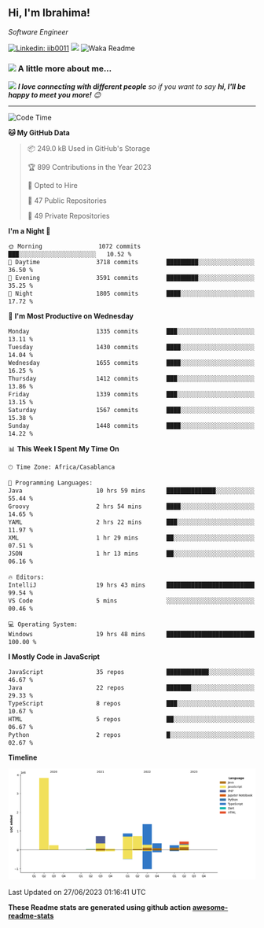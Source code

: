 <h2>Hi, I'm Ibrahima! </h2>
<p><em>Software Engineer 
</em></p>


[![Linkedin: iib0011](https://img.shields.io/badge/-iib0011-blue?style=flat-square&logo=Linkedin&logoColor=white&link=https://www.linkedin.com/in/iib0011/)](https://www.linkedin.com/in/iib0011/)
![](https://visitor-badge.glitch.me/badge?page_id=iib0011)
![Waka Readme](https://github.com/iib0011/iib0011/workflows/Waka%20Readme/badge.svg)


### <img src="https://media.giphy.com/media/VgCDAzcKvsR6OM0uWg/giphy.gif" width="50"> A little more about me...  


<img src="https://media.giphy.com/media/LnQjpWaON8nhr21vNW/giphy.gif" width="60"> <em><b>I love connecting with different people</b> so if you want to say <b>hi, I'll be happy to meet you more!</b> 😊</em>

---
<!--START_SECTION:waka-->
![Code Time](http://img.shields.io/badge/Code%20Time-2%2C258%20hrs%2042%20mins-blue)

**🐱 My GitHub Data** 

> 📦 249.0 kB Used in GitHub's Storage 
 > 
> 🏆 899 Contributions in the Year 2023
 > 
> 💼 Opted to Hire
 > 
> 📜 47 Public Repositories 
 > 
> 🔑 49 Private Repositories 
 > 
**I'm a Night 🦉** 

```text
🌞 Morning                1072 commits        ███░░░░░░░░░░░░░░░░░░░░░░   10.52 % 
🌆 Daytime                3718 commits        █████████░░░░░░░░░░░░░░░░   36.50 % 
🌃 Evening                3591 commits        █████████░░░░░░░░░░░░░░░░   35.25 % 
🌙 Night                  1805 commits        ████░░░░░░░░░░░░░░░░░░░░░   17.72 % 
```
📅 **I'm Most Productive on Wednesday** 

```text
Monday                   1335 commits        ███░░░░░░░░░░░░░░░░░░░░░░   13.11 % 
Tuesday                  1430 commits        ████░░░░░░░░░░░░░░░░░░░░░   14.04 % 
Wednesday                1655 commits        ████░░░░░░░░░░░░░░░░░░░░░   16.25 % 
Thursday                 1412 commits        ███░░░░░░░░░░░░░░░░░░░░░░   13.86 % 
Friday                   1339 commits        ███░░░░░░░░░░░░░░░░░░░░░░   13.15 % 
Saturday                 1567 commits        ████░░░░░░░░░░░░░░░░░░░░░   15.38 % 
Sunday                   1448 commits        ████░░░░░░░░░░░░░░░░░░░░░   14.22 % 
```


📊 **This Week I Spent My Time On** 

```text
🕑︎ Time Zone: Africa/Casablanca

💬 Programming Languages: 
Java                     10 hrs 59 mins      ██████████████░░░░░░░░░░░   55.44 % 
Groovy                   2 hrs 54 mins       ████░░░░░░░░░░░░░░░░░░░░░   14.65 % 
YAML                     2 hrs 22 mins       ███░░░░░░░░░░░░░░░░░░░░░░   11.97 % 
XML                      1 hr 29 mins        ██░░░░░░░░░░░░░░░░░░░░░░░   07.51 % 
JSON                     1 hr 13 mins        ██░░░░░░░░░░░░░░░░░░░░░░░   06.16 % 

🔥 Editors: 
IntelliJ                 19 hrs 43 mins      █████████████████████████   99.54 % 
VS Code                  5 mins              ░░░░░░░░░░░░░░░░░░░░░░░░░   00.46 % 

💻 Operating System: 
Windows                  19 hrs 48 mins      █████████████████████████   100.00 % 
```

**I Mostly Code in JavaScript** 

```text
JavaScript               35 repos            ████████████░░░░░░░░░░░░░   46.67 % 
Java                     22 repos            ███████░░░░░░░░░░░░░░░░░░   29.33 % 
TypeScript               8 repos             ███░░░░░░░░░░░░░░░░░░░░░░   10.67 % 
HTML                     5 repos             ██░░░░░░░░░░░░░░░░░░░░░░░   06.67 % 
Python                   2 repos             █░░░░░░░░░░░░░░░░░░░░░░░░   02.67 % 
```



**Timeline**

![Lines of Code chart](https://raw.githubusercontent.com/iib0011/iib0011/master/assets/bar_graph.png)


 Last Updated on 27/06/2023 01:16:41 UTC
<!--END_SECTION:waka-->

**These Readme stats are generated using github action [awesome-readme-stats](https://github.com/iib0011/waka-readme-stats)**
